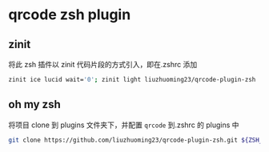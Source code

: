 # qrcode zsh plugin

## zinit

将此 zsh 插件以 zinit 代码片段的方式引入，即在.zshrc 添加

```bash
zinit ice lucid wait='0'; zinit light liuzhuoming23/qrcode-plugin-zsh
```

## oh my zsh

将项目 clone 到 plugins 文件夹下，并配置 `qrcode` 到.zshrc 的 plugins 中

```bash
git clone https://github.com/liuzhuoming23/qrcode-plugin-zsh.git ${ZSH_CUSTOM:=~/.oh-my-zsh/custom}/plugins/qrcode
```
